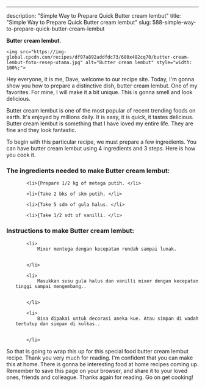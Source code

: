 ---
description: "Simple Way to Prepare Quick Butter cream lembut"
title: "Simple Way to Prepare Quick Butter cream lembut"
slug: 588-simple-way-to-prepare-quick-butter-cream-lembut

<p>
	<strong>Butter cream lembut</strong>. 
	
</p>
<p>
	
	<img src="https://img-global.cpcdn.com/recipes/df97a892addfdc73/680x482cq70/butter-cream-lembut-foto-resep-utama.jpg" alt="Butter cream lembut" style="width: 100%;">
	
	
</p>
<p>
	Hey everyone, it is me, Dave, welcome to our recipe site. Today, I'm gonna show you how to prepare a distinctive dish, butter cream lembut. One of my favorites. For mine, I will make it a bit unique. This is gonna smell and look delicious.
</p>
	
<p>
	
</p>
<p>
	Butter cream lembut is one of the most popular of recent trending foods on earth. It's enjoyed by millions daily. It is easy, it is quick, it tastes delicious. Butter cream lembut is something that I have loved my entire life. They are fine and they look fantastic.
</p>

<p>
To begin with this particular recipe, we must prepare a few ingredients. You can have butter cream lembut using 4 ingredients and 3 steps. Here is how you cook it.
</p>

<h3>The ingredients needed to make Butter cream lembut:</h3>

<ol>
	
		<li>{Prepare 1/2 kg of metega putih. </li>
	
		<li>{Take 2 bks of skm putih. </li>
	
		<li>{Take 5 sdm of gula halus. </li>
	
		<li>{Take 1/2 sdt of vanilli. </li>
	
</ol>
<p>
	
</p>

<h3>Instructions to make Butter cream lembut:</h3>

<ol>
	
		<li>
			Mixer mentega dengan kecepatan rendah sampai lunak.
			
			
		</li>
	
		<li>
			Masukkan susu gula halus dan vanilli mixer dengan kecepatan tinggi sampai mengembang..
			
			
		</li>
	
		<li>
			Bisa dipakai untuk decorasi aneka kue. Atau simpan di wadah tertutup dan simpan di kulkas..
			
			
		</li>
	
</ol>

<p>
	
</p>

<p>
	So that is going to wrap this up for this special food butter cream lembut recipe. Thank you very much for reading. I'm confident that you can make this at home. There is gonna be interesting food at home recipes coming up. Remember to save this page on your browser, and share it to your loved ones, friends and colleague. Thanks again for reading. Go on get cooking!
</p>
